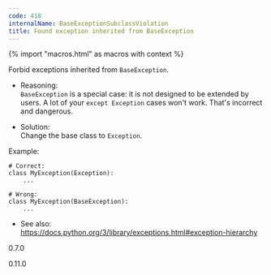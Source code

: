 ```yaml
---
code: 418
internalName: BaseExceptionSubclassViolation
title: Found exception inherited from BaseException
---
```


{% import "macros.html" as macros with context %}

Forbid exceptions inherited from `BaseException`.

  - Reasoning:  
    `BaseException` is a special case: it is not designed to be extended
    by users. A lot of your `except Exception` cases won't work. That's
    incorrect and dangerous.

  - Solution:  
    Change the base class to `Exception`.

Example:

    # Correct:
    class MyException(Exception):
        ...
    
    # Wrong:
    class MyException(BaseException):
        ...

  - See also:  
    <https://docs.python.org/3/library/exceptions.html#exception-hierarchy>

<div class="versionadded">

0.7.0

</div>

<div class="versionchanged">

0.11.0

</div>